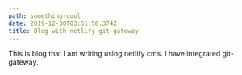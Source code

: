 ```yaml
---
path: something-cool
date: 2019-12-30T03:51:58.374Z
title: Blog with netlify git-gateway
---
```

This is blog that I am writing using netlify cms. I have integrated git-gateway.
